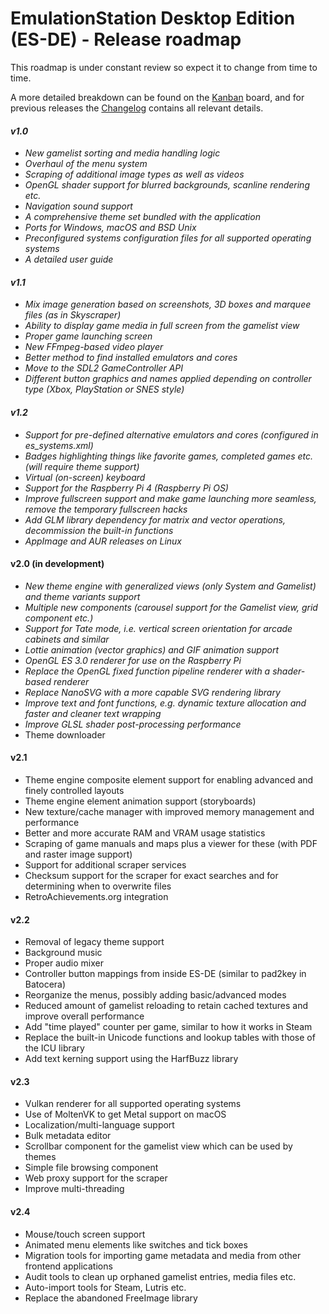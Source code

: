 # EmulationStation Desktop Edition (ES-DE) - Release roadmap

This roadmap is under constant review so expect it to change from time to time.

A more detailed breakdown can be found on the [Kanban](https://gitlab.com/es-de/emulationstation-de/-/boards) board, and for previous releases the [Changelog](CHANGELOG.md) contains all relevant details.

#### _v1.0_

* _New gamelist sorting and media handling logic_
* _Overhaul of the menu system_
* _Scraping of additional image types as well as videos_
* _OpenGL shader support for blurred backgrounds, scanline rendering etc._
* _Navigation sound support_
* _A comprehensive theme set bundled with the application_
* _Ports for Windows, macOS and BSD Unix_
* _Preconfigured systems configuration files for all supported operating systems_
* _A detailed user guide_

#### _v1.1_

* _Mix image generation based on screenshots, 3D boxes and marquee files (as in Skyscraper)_
* _Ability to display game media in full screen from the gamelist view_
* _Proper game launching screen_
* _New FFmpeg-based video player_
* _Better method to find installed emulators and cores_
* _Move to the SDL2 GameController API_
* _Different button graphics and names applied depending on controller type (Xbox, PlayStation or SNES style)_

#### _v1.2_

* _Support for pre-defined alternative emulators and cores (configured in es_systems.xml)_
* _Badges highlighting things like favorite games, completed games etc. (will require theme support)_
* _Virtual (on-screen) keyboard_
* _Support for the Raspberry Pi 4 (Raspberry Pi OS)_
* _Improve fullscreen support and make game launching more seamless, remove the temporary fullscreen hacks_
* _Add GLM library dependency for matrix and vector operations, decommission the built-in functions_
* _AppImage and AUR releases on Linux_

#### v2.0 (in development)

* _New theme engine with generalized views (only System and Gamelist) and theme variants support_
* _Multiple new components (carousel support for the Gamelist view, grid component etc.)_
* _Support for Tate mode, i.e. vertical screen orientation for arcade cabinets and similar_
* _Lottie animation (vector graphics) and GIF animation support_
* _OpenGL ES 3.0 renderer for use on the Raspberry Pi_
* _Replace the OpenGL fixed function pipeline renderer with a shader-based renderer_
* _Replace NanoSVG with a more capable SVG rendering library_
* _Improve text and font functions, e.g. dynamic texture allocation and faster and cleaner text wrapping_
* _Improve GLSL shader post-processing performance_
* Theme downloader

#### v2.1

* Theme engine composite element support for enabling advanced and finely controlled layouts
* Theme engine element animation support (storyboards)
* New texture/cache manager with improved memory management and performance
* Better and more accurate RAM and VRAM usage statistics
* Scraping of game manuals and maps plus a viewer for these (with PDF and raster image support)
* Support for additional scraper services
* Checksum support for the scraper for exact searches and for determining when to overwrite files
* RetroAchievements.org integration

#### v2.2

* Removal of legacy theme support
* Background music
* Proper audio mixer
* Controller button mappings from inside ES-DE (similar to pad2key in Batocera)
* Reorganize the menus, possibly adding basic/advanced modes
* Reduced amount of gamelist reloading to retain cached textures and improve overall performance
* Add "time played" counter per game, similar to how it works in Steam
* Replace the built-in Unicode functions and lookup tables with those of the ICU library
* Add text kerning support using the HarfBuzz library

#### v2.3

* Vulkan renderer for all supported operating systems
* Use of MoltenVK to get Metal support on macOS
* Localization/multi-language support
* Bulk metadata editor
* Scrollbar component for the gamelist view which can be used by themes
* Simple file browsing component
* Web proxy support for the scraper
* Improve multi-threading

#### v2.4

* Mouse/touch screen support
* Animated menu elements like switches and tick boxes
* Migration tools for importing game metadata and media from other frontend applications
* Audit tools to clean up orphaned gamelist entries, media files etc.
* Auto-import tools for Steam, Lutris etc.
* Replace the abandoned FreeImage library
